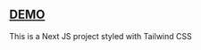 ##  [DEMO](https://google-blue-two.vercel.app/)

This is a Next JS project styled with Tailwind CSS

